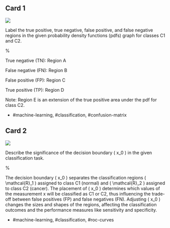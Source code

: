## Card 1

![](https://cdn.mathpix.com/cropped/2024_05_26_98bfcfce09fd11208616g-1.jpg?height=657&width=1275&top_left_y=214&top_left_x=254)

Label the true positive, true negative, false positive, and false negative regions in the given probability density functions (pdfs) graph for classes C1 and C2.

%

True negative (TN): Region A

False negative (FN): Region B

False positive (FP): Region C

True positive (TP): Region D

Note: Region E is an extension of the true positive area under the pdf for class C2.

- #machine-learning, #classification, #confusion-matrix

## Card 2

![](https://cdn.mathpix.com/cropped/2024_05_26_98bfcfce09fd11208616g-1.jpg?height=657&width=1275&top_left_y=214&top_left_x=254)

Describe the significance of the decision boundary \( x_0 \) in the given classification task.

%

The decision boundary \( x_0 \) separates the classification regions \( \mathcal{R}_1 \) assigned to class C1 (normal) and \( \mathcal{R}_2 \) assigned to class C2 (cancer). The placement of \( x_0 \) determines which values of the measurement x will be classified as C1 or C2, thus influencing the trade-off between false positives (FP) and false negatives (FN). Adjusting \( x_0 \) changes the sizes and shapes of the regions, affecting the classification outcomes and the performance measures like sensitivity and specificity.

- #machine-learning, #classification, #roc-curves